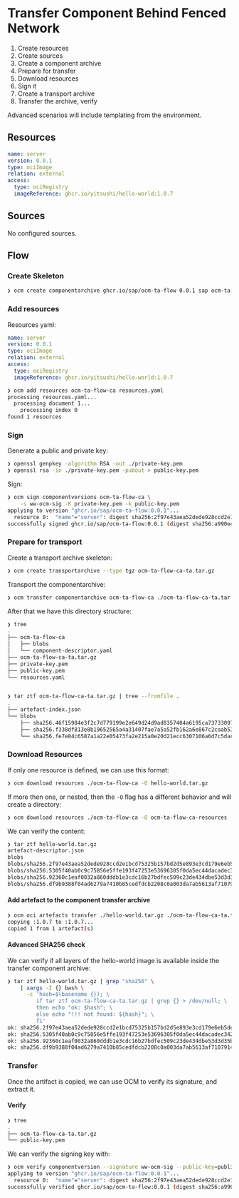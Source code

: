 # Transfer Component Behind Fenced Network

1. Create resources
1. Create sources
1. Create a component archive
1. Prepare for transfer
1. Download resources
1. Sign it
1. Create a transport archive
1. Transfer the archive, verify

Advanced scenarios will include templating from the environment.

## Resources

```yaml
name: server
version: 0.0.1
type: ociImage
relation: external
access:
  type: ociRegistry
  imageReference: ghcr.io/yitsushi/hello-world:1.0.7
```

## Sources

No configured sources.

## Flow

### Create Skeleton

```bash
❯ ocm create componentarchive ghcr.io/sap/ocm-ta-flow 0.0.1 sap ocm-ta-flow-ca
```

### Add resources

Resources yaml:

```yaml
name: server
version: 0.0.1
type: ociImage
relation: external
access:
  type: ociRegistry
  imageReference: ghcr.io/yitsushi/hello-world:1.0.7
```

```bash
❯ ocm add resources ocm-ta-flow-ca resources.yaml
processing resources.yaml...
  processing document 1...
    processing index 0
found 1 resources
```

### Sign

Generate a public and private key:

```bash
❯ openssl genpkey -algorithm RSA -out ./private-key.pem
❯ openssl rsa -in ./private-key.pem -pubout > public-key.pem
```

Sign:

```bash
❯ ocm sign componentversions ocm-ta-flow-ca \
    -s ww-ocm-sig -K private-key.pem -k public-key.pem
applying to version "ghcr.io/sap/ocm-ta-flow:0.0.1"...
  resource 0:  "name"="server": digest sha256:2f97e43aea52dede928ccd2e1bcd75325b157bd2d5e893e3cd179e6eb5de1488[ociArtifactDigest/v1]
successfully signed ghcr.io/sap/ocm-ta-flow:0.0.1 (digest sha256:a990e44fc567e8668796a1ef343922ce88febb1fc6742518cd0bd12b89faa316)
```

### Prepare for transport

Create a transport archive skeleton:

```bash
❯ ocm create transportarchive --type tgz ocm-ta-flow-ca-ta.tar.gz
```

Transport the componentarchive:

```bash
❯ ocm transfer componentarchive ocm-ta-flow-ca ./ocm-ta-flow-ca-ta.tar.gz
```

After that we have this directory structure:

```bash
❯ tree
.
├── ocm-ta-flow-ca
│   ├── blobs
│   └── component-descriptor.yaml
├── ocm-ta-flow-ca-ta.tar.gz
├── private-key.pem
├── public-key.pem
└── resources.yaml


❯ tar ztf ocm-ta-flow-ca-ta.tar.gz | tree --fromfile .
.
├── artefact-index.json
└── blobs
    ├── sha256.46f15984e3f2c7d779199e2e649d24d9ad8357404a6195ca73733097c622b5eb
    ├── sha256.f338df813e8b19652565a4a31407fae7a5a52fb162a6e867c2caab53d77c02cb
    └── sha256.fe7e84c6587a1a22e05473fa2e215a0e20d21ecc6307106a6d7c5dac1934d048
```

### Download Resources

If only one resource is defined, we can use this format:
```bash
❯ ocm download resources ./ocm-ta-flow-ca -O hello-world.tar.gz
```

If more then one, or nested, then the `-O` flag has a different behavior and
will create a directory:

```bash
❯ ocm download resources ./ocm-ta-flow-ca -O ocm-ta-flow-ca-resources
```

We can verify the content:

```bash
❯ tar ztf hello-world.tar.gz
artefact-descriptor.json
blobs
blobs/sha256.2f97e43aea52dede928ccd2e1bcd75325b157bd2d5e893e3cd179e6eb5de1488
blobs/sha256.5305f40ab0c9c75856e5ffe193f47253e53696305f0da5ec44dacadec342328d
blobs/sha256.92360c1eaf0032a860dddb1e3cdc16b27bdfec509c23de434dbe53d3d35bed9d
blobs/sha256.df9b9388f04ad6279a7410b85cedfdcb2208c0a003da7ab5613af71079148139
```

#### Add artefact to the component transfer archive

```bash
❯ ocm oci artefacts transfer ./hello-world.tar.gz ./ocm-ta-flow-ca-ta.tar.gz
copying :1.0.7 to :1.0.7...
copied 1 from 1 artefact(s)
```

#### Advanced SHA256 check

We can verify if all layers of the hello-world image is available inside the
transfer component archive:

```bash
❯ tar ztf hello-world.tar.gz | grep "sha256" \
    | xargs -I {} bash \
      -c 'hash=$(basename {}); \
         if tar ztf ocm-ta-flow-ca-ta.tar.gz | grep {} > /dev/null; \
         then echo "ok: $hash"; \
         else echo "!!! not found: ${hash}"; \
         fi'
ok: sha256.2f97e43aea52dede928ccd2e1bcd75325b157bd2d5e893e3cd179e6eb5de1488
ok: sha256.5305f40ab0c9c75856e5ffe193f47253e53696305f0da5ec44dacadec342328d
ok: sha256.92360c1eaf0032a860dddb1e3cdc16b27bdfec509c23de434dbe53d3d35bed9d
ok: sha256.df9b9388f04ad6279a7410b85cedfdcb2208c0a003da7ab5613af71079148139
```

### Transfer

Once the artifact is copied, we can use OCM to verify its signature, and extract
it.

#### Verify

```bash
❯ tree
.
├── ocm-ta-flow-ca-ta.tar.gz
└── public-key.pem
```

We can verify the signing key with:

```bash
❯ ocm verify componentversion --signature ww-ocm-sig --public-key=public-key.pem  ./ocm-ta-flow-ca-ta.tar.gz
applying to version "ghcr.io/sap/ocm-ta-flow:0.0.1"...
  resource 0:  "name"="server": digest sha256:2f97e43aea52dede928ccd2e1bcd75325b157bd2d5e893e3cd179e6eb5de1488[ociArtifactDigest/v1]
successfully verified ghcr.io/sap/ocm-ta-flow:0.0.1 (digest sha256:a990e44fc567e8668796a1ef343922ce88febb1fc6742518cd0bd12b89faa316)
```

